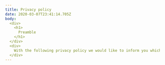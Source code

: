 ```yaml
---
title: Privacy policy
date: 2020-03-07T23:41:14.705Z
body:
  <div>
    <h1>
      Preamble
    </h1>
  </div>
  <div>
    With the following privacy policy we would like to inform you which types of your personal data (hereinafter also abbreviated as "data") we process for which purposes and in which scope. The privacy statement applies to all processing of personal data carried out by us, both in the context of providing our services and in particular on our websites, in mobile applications and within external online presences, such as our social media profiles (hereinafter collectively referred to as "online services").
  </div>
---
```

